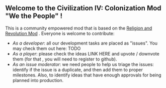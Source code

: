 ## Welcome to the Civilization IV: Colonization Mod "We the People" !

This is a community empowered mod that is based on the [Religion and Revolution Mod](https://sourceforge.net/projects/religion-and-revolution-git/) . Everyone is welcome to contribute:

* *As a developer*: all our development tasks are placed as "issues". You may check them out here: TODO
* *As a player*: please check the ideas LINK HERE and upvote / downvote them (for that , you will need to register to github).
* *As an issue moderator*: we need people to help us triage the issues: identify if the issue is a duplicate, and then add them to proper milestones. Also, to identify ideas that have enough approvals for being planned into production.
